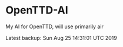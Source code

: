 # OpenTTD-AI
My AI for OpenTTD, will use primarily air

Latest backup: Sun Aug 25 14:31:01 UTC 2019
